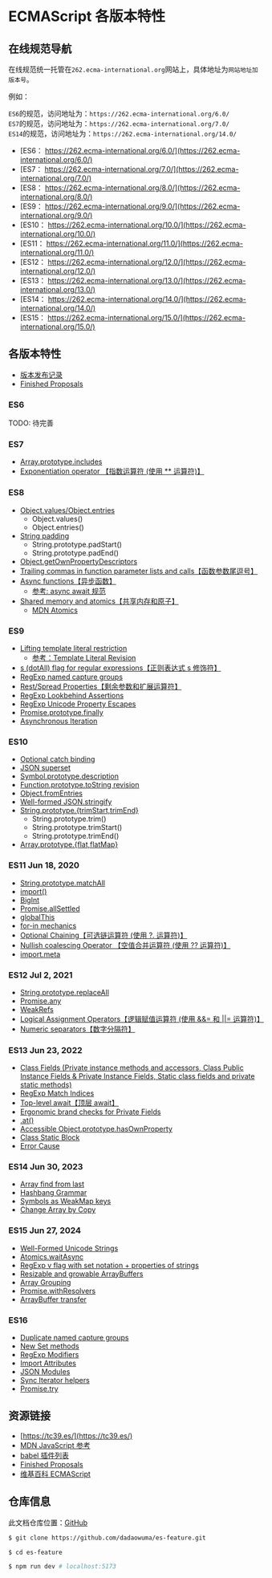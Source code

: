 # ECMAScript 各版本特性

## 在线规范导航

在线规范统一托管在`262.ecma-international.org`网站上，具体地址为`网站地址加版本号`。

例如：

`ES6`的规范，访问地址为：`https://262.ecma-international.org/6.0/`  
`ES7`的规范，访问地址为：`https://262.ecma-international.org/7.0/`  
`ES14`的规范，访问地址为：`https://262.ecma-international.org/14.0/`

- [ES6： https://262.ecma-international.org/6.0/](https://262.ecma-international.org/6.0/)
- [ES7： https://262.ecma-international.org/7.0/](https://262.ecma-international.org/7.0/)
- [ES8： https://262.ecma-international.org/8.0/](https://262.ecma-international.org/8.0/)
- [ES9： https://262.ecma-international.org/9.0/](https://262.ecma-international.org/9.0/)
- [ES10： https://262.ecma-international.org/10.0/](https://262.ecma-international.org/10.0/)
- [ES11： https://262.ecma-international.org/11.0/](https://262.ecma-international.org/11.0/)
- [ES12： https://262.ecma-international.org/12.0/](https://262.ecma-international.org/12.0/)
- [ES13： https://262.ecma-international.org/13.0/](https://262.ecma-international.org/13.0/)
- [ES14： https://262.ecma-international.org/14.0/](https://262.ecma-international.org/14.0/)
- [ES15： https://262.ecma-international.org/15.0/](https://262.ecma-international.org/15.0/)

## 各版本特性

- [版本发布记录](https://github.com/tc39/ecma262/releases)
- [Finished Proposals](https://github.com/tc39/proposals/blob/main/finished-proposals.md)

### ES6

TODO: 待完善

### ES7

- [Array.prototype.includes](https://github.com/tc39/proposal-Array.prototype.includes)
- [Exponentiation operator 【指数运算符 (使用 \*\* 运算符)】](https://github.com/tc39/proposal-exponentiation-operator)

### ES8

- [Object.values/Object.entries](https://github.com/tc39/proposal-object-values-entries)
  - Object.values()
  - Object.entries()
- [String padding](https://github.com/tc39/proposal-string-pad-start-end)
  - String.prototype.padStart()
  - String.prototype.padEnd()
- [Object.getOwnPropertyDescriptors](https://github.com/tc39/proposal-object-getownpropertydescriptors)
- [Trailing commas in function parameter lists and calls【函数参数尾逗号】](https://github.com/tc39/proposal-trailing-function-commas)
- [Async functions【异步函数】](https://github.com/tc39/proposal-async-await)
  - [参考: async await 规范](https://tc39.es/proposal-async-await/)
- [Shared memory and atomics【共享内存和原子】](https://github.com/tc39/proposal-ecmascript-sharedmem)
  - [MDN Atomics](https://developer.mozilla.org/zh-CN/docs/Web/JavaScript/Reference/Global_Objects/Atomics)

### ES9

- [Lifting template literal restriction](https://github.com/tc39/proposal-template-literal-revision)
  - [参考：Template Literal Revision](https://tc39.es/proposal-template-literal-revision/)
- [s (dotAll) flag for regular expressions【正则表达式 s 修饰符】](https://github.com/tc39/proposal-regexp-dotall-flag)
- [RegExp named capture groups](https://github.com/tc39/proposal-regexp-named-groups)
- [Rest/Spread Properties【剩余参数和扩展运算符】](https://github.com/tc39/proposal-object-rest-spread)
- [RegExp Lookbehind Assertions](https://github.com/tc39/proposal-regexp-lookbehind)
- [RegExp Unicode Property Escapes](https://github.com/tc39/proposal-regexp-unicode-property-escapes)
- [Promise.prototype.finally](https://github.com/tc39/proposal-promise-finally)
- [Asynchronous Iteration](https://github.com/tc39/proposal-async-iteration)

### ES10

- [Optional catch binding](https://github.com/tc39/proposal-optional-catch-binding)
- [JSON superset](https://github.com/tc39/proposal-json-superset)
- [Symbol.prototype.description](https://github.com/tc39/proposal-Symbol-description)
- [Function.prototype.toString revision](https://github.com/tc39/Function-prototype-toString-revision)
- [Object.fromEntries](https://github.com/tc39/proposal-object-from-entries)
- [Well-formed JSON.stringify](https://github.com/tc39/proposal-well-formed-stringify)
- [String.prototype.{trimStart,trimEnd}](https://github.com/tc39/proposal-string-left-right-trim)
  - String.prototype.trim()
  - String.prototype.trimStart()
  - String.prototype.trimEnd()
- [Array.prototype.{flat,flatMap}](https://github.com/tc39/proposal-flatMap)

### ES11 Jun 18, 2020

- [String.prototype.matchAll](https://github.com/tc39/proposal-string-matchall)
- [import()](https://github.com/tc39/proposal-dynamic-import)
- [BigInt](https://github.com/tc39/proposal-bigint)
- [Promise.allSettled](https://github.com/tc39/proposal-promise-allSettled)
- [globalThis](https://github.com/tc39/proposal-global)
- [for-in mechanics](https://github.com/tc39/proposal-for-in-order)
- [Optional Chaining【可选链运算符 (使用 ?. 运算符)】](https://github.com/tc39/proposal-optional-chaining)
- [Nullish coalescing Operator 【空值合并运算符 (使用 ?? 运算符)】](https://github.com/tc39/proposal-nullish-coalescing)
- [import.meta](https://github.com/tc39/proposal-import-meta)

### ES12 Jul 2, 2021

- [String.prototype.replaceAll](https://github.com/tc39/proposal-string-replaceall)
- [Promise.any](https://github.com/tc39/proposal-promise-any)
- [WeakRefs](https://github.com/tc39/proposal-weakrefs)
- [Logical Assignment Operators【逻辑赋值运算符 (使用 &&= 和 ||= 运算符)】](https://github.com/tc39/proposal-logical-assignment)
- [Numeric separators【数字分隔符】](https://github.com/tc39/proposal-numeric-separator)

### ES13 Jun 23, 2022

- [Class Fields (Private instance methods and accessors, Class Public Instance Fields & Private Instance Fields, Static class fields and private static methods)](https://github.com/tc39/proposal-private-methods)
- [RegExp Match Indices](https://github.com/tc39/proposal-regexp-match-indices)
- [Top-level await【顶层 await】](https://github.com/tc39/proposal-top-level-await)
- [Ergonomic brand checks for Private Fields](https://github.com/tc39/proposal-private-fields-in-in)
- [.at()](https://github.com/tc39/proposal-relative-indexing-method)
- [Accessible Object.prototype.hasOwnProperty](https://github.com/tc39/proposal-accessible-object-hasownproperty)
- [Class Static Block](https://github.com/tc39/proposal-class-static-block)
- [Error Cause](https://github.com/tc39/proposal-error-cause)

### ES14 Jun 30, 2023

- [Array find from last](https://github.com/tc39/proposal-array-find-from-last)
- [Hashbang Grammar](https://github.com/tc39/proposal-hashbang)
- [Symbols as WeakMap keys](https://github.com/tc39/proposal-symbols-as-weakmap-keys)
- [Change Array by Copy](https://github.com/tc39/proposal-change-array-by-copy)

### ES15 Jun 27, 2024

- [Well-Formed Unicode Strings](https://github.com/tc39/proposal-is-usv-string)
- [Atomics.waitAsync](https://github.com/tc39/proposal-atomics-wait-async)
- [RegExp v flag with set notation + properties of strings](https://github.com/tc39/proposal-regexp-v-flag)
- [Resizable and growable ArrayBuffers](https://github.com/tc39/proposal-resizablearraybuffer)
- [Array Grouping](https://github.com/tc39/proposal-array-grouping)
- [Promise.withResolvers](https://github.com/tc39/proposal-promise-with-resolvers)
- [ArrayBuffer transfer](https://github.com/tc39/proposal-arraybuffer-transfer)

### ES16

- [Duplicate named capture groups](https://github.com/tc39/proposal-duplicate-named-capturing-groups)
- [New Set methods](https://github.com/tc39/proposal-set-methods)
- [RegExp Modifiers](https://github.com/tc39/proposal-regexp-modifiers)
- [Import Attributes](https://github.com/tc39/proposal-import-attributes)
- [JSON Modules](https://github.com/tc39/proposal-json-modules)
- [Sync Iterator helpers](https://github.com/tc39/proposal-iterator-helpers)
- [Promise.try](https://github.com/tc39/proposal-promise-try)

## 资源链接

- [https://tc39.es/](https://tc39.es/)
- [MDN JavaScript 参考](https://developer.mozilla.org/zh-CN/docs/Web/JavaScript/Reference)
- [babel 插件列表](https://babeljs.io/docs/plugins-list)
- [Finished Proposals](https://github.com/tc39/proposals/blob/main/finished-proposals.md)
- [维基百科 ECMAScript](https://zh.wikipedia.org/wiki/ECMAScript)

## 仓库信息

此文档仓库位置：[GitHub](https://github.com/dadaowuma/es-feature)

```bash
$ git clone https://github.com/dadaowuma/es-feature.git

$ cd es-feature

$ npm run dev # localhost:5173
```
